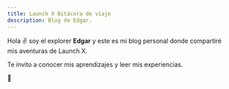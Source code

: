 ```yaml
---
title: Launch X Bitácora de viaje
description: Blog de Edgar.
---
```


Hola ✌️  soy el explorer **Edgar** y este es mi blog personal donde compartiré mis aventuras de Launch X.

Te invito a conocer mis aprendizajes y leer mis experiencias.

🚀
